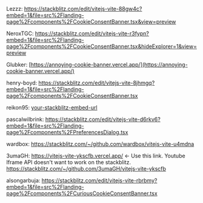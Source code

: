 
Lezzz: https://stackblitz.com/edit/vitejs-vite-88gw4c?embed=1&file=src%2Flanding-page%2Fcomponents%2FCookieConsentBanner.tsx&view=preview

NeroxTGC: https://stackblitz.com/edit/vitejs-vite-r3fypn?embed=1&file=src%2Flanding-page%2Fcomponents%2FCookieConsentBanner.tsx&hideExplorer=1&view=preview

Glubker: [https://annoying-cookie-banner.vercel.app/](https://annoying-cookie-banner.vercel.app/)

henry-boyd: https://stackblitz.com/edit/vitejs-vite-8jhmgq?embed=1&file=src%2Flanding-page%2Fcomponents%2FCookieConsentBanner.tsx

reikon95: [your-stackblitz-embed-url](https://stackblitz.com/edit/vitejs-vite-voqgjo?file=src%2Flanding-page%2Fcomponents%2FCookieConsentBanner.tsx)

pascalwilbrink: https://stackblitz.com/edit/vitejs-vite-d6rkv6?embed=1&file=src%2Flanding-page%2Fcomponents%2FPreferencesDialog.tsx

wardbox: https://stackblitz.com/~/github.com/wardbox/vitejs-vite-u4mdna

3umaGH: https://vitejs-vite-ykscfb.vercel.app/ <- Use this link. Youtube Iframe API doesn't want to work on the stackblitz. https://stackblitz.com/~/github.com/3umaGH/vitejs-vite-ykscfb

alsongarbuja: https://stackblitz.com/edit/vitejs-vite-rbrbmy?embed=1&file=src%2Flanding-page%2Fcomponents%2FCuriousCookieConsentBanner.tsx
